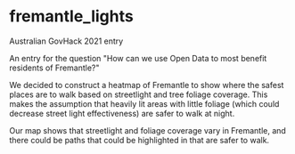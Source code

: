 # fremantle_lights
Australian GovHack 2021 entry

An entry for the question "How can we use Open Data to most benefit residents of Fremantle?"

We decided to construct a heatmap of Fremantle to show where the safest places are to walk based on streetlight and tree foliage coverage. This makes the assumption that heavily lit areas with little foliage (which could decrease street light effectiveness) are safer to walk at night.

Our map shows that streetlight and foliage coverage vary in Fremantle, and there could be paths that could be highlighted in that are safer to walk.
